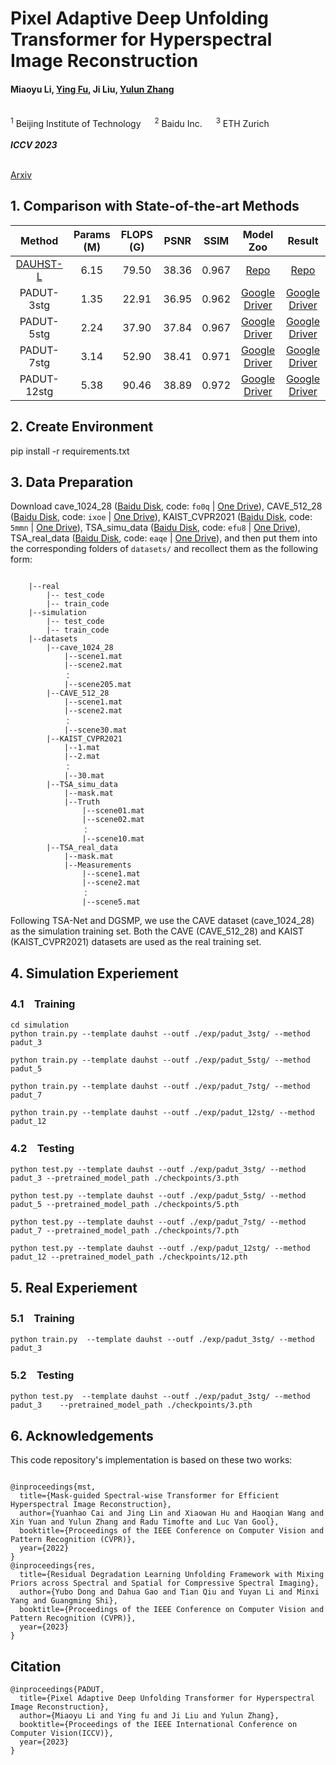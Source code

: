 # Pixel Adaptive Deep Unfolding Transformer for Hyperspectral Image Reconstruction 

####   Miaoyu Li,  [Ying Fu](https://ying-fu.github.io/), Ji Liu,  [Yulun Zhang](http://yulunzhang.com/)

<br>
<div>
    <sup>1</sup> Beijing Institute of Technology &emsp; <sup>2</sup> Baidu Inc. &emsp; <sup>3</sup> ETH Zurich &emsp; 
</div>
<br>
<i><strong><a target='_blank'>ICCV 2023</a></strong></i>
<br>
<br>

[Arxiv]() 
## 1. Comparison with State-of-the-art Methods

|  Method        | Params (M) | FLOPS (G) | PSNR  | SSIM  |  Model Zoo   |  Result |   
:----------------------------------------------------------: | :--------: | :-------: | :---: | :---: | :----------------------------------------------------------: | :-------:| 
 |  [DAUHST-L](https://github.com/caiyuanhao1998/MST)      |    6.15  |     79.50         | 38.36 | 0.967 |  [Repo](https://github.com/caiyuanhao1998/MST) | [Repo](https://github.com/caiyuanhao1998/MST) 
 |  PADUT-3stg        |    1.35    |   22.91  | 36.95| 0.962 |  [Google Driver](https://drive.google.com/file/d/14Rb5ALZWNMdyD7m_RKAfgXlgVcte3i-K/view?usp=sharing) | [Google Driver](https://drive.google.com/drive/folders/1q3Vktwf1K6Od3uJVKXZaIBTtSM4vzkRR?usp=sharing)|
 |  PADUT-5stg        |    2.24    |   37.90  | 37.84 | 0.967 | [Google Driver](https://drive.google.com/file/d/1Ers5ljefXmHuKXxx7NjCr4vhAyrW24n3/view?usp=sharing) | [Google Driver](https://drive.google.com/drive/folders/1q3Vktwf1K6Od3uJVKXZaIBTtSM4vzkRR?usp=sharing)|
 |  PADUT-7stg        |    3.14    |   52.90  | 38.41 | 0.971 | [Google Driver](https://drive.google.com/file/d/1RZJeyOwtZ7TVx0QDJNrPHrnLJ4nD8YO4/view?usp=drive_link) | [Google Driver](https://drive.google.com/drive/folders/1q3Vktwf1K6Od3uJVKXZaIBTtSM4vzkRR?usp=sharing) |
 |  PADUT-12stg        |    5.38    |   90.46   | 38.89 | 0.972 | [Google Driver](https://drive.google.com/file/d/1rhgJQ1IeNk0tk3B5bKsrnQfjgaLnWZFZ/view?usp=sharing) | [Google Driver](https://drive.google.com/drive/folders/1q3Vktwf1K6Od3uJVKXZaIBTtSM4vzkRR?usp=sharing) |

## 2. Create Environment
pip install -r requirements.txt

## 3. Data Preparation

Download cave_1024_28 ([Baidu Disk](https://pan.baidu.com/s/1X_uXxgyO-mslnCTn4ioyNQ), code: `fo0q` | [One Drive](https://bupteducn-my.sharepoint.com/:f:/g/personal/mengziyi_bupt_edu_cn/EmNAsycFKNNNgHfV9Kib4osB7OD4OSu-Gu6Qnyy5PweG0A?e=5NrM6S)), CAVE_512_28 ([Baidu Disk](https://pan.baidu.com/s/1ue26weBAbn61a7hyT9CDkg), code: `ixoe` | [One Drive](https://mailstsinghuaeducn-my.sharepoint.com/:f:/g/personal/lin-j21_mails_tsinghua_edu_cn/EjhS1U_F7I1PjjjtjKNtUF8BJdsqZ6BSMag_grUfzsTABA?e=sOpwm4)), KAIST_CVPR2021 ([Baidu Disk](https://pan.baidu.com/s/1LfPqGe0R_tuQjCXC_fALZA), code: `5mmn` | [One Drive](https://mailstsinghuaeducn-my.sharepoint.com/:f:/g/personal/lin-j21_mails_tsinghua_edu_cn/EkA4B4GU8AdDu0ZkKXdewPwBd64adYGsMPB8PNCuYnpGlA?e=VFb3xP)), TSA_simu_data ([Baidu Disk](https://pan.baidu.com/s/1LI9tMaSprtxT8PiAG1oETA), code: `efu8` | [One Drive](https://1drv.ms/u/s!Au_cHqZBKiu2gYFDwE-7z1fzeWCRDA?e=ofvwrD)), TSA_real_data ([Baidu Disk](https://pan.baidu.com/s/1RoOb1CKsUPFu0r01tRi5Bg), code: `eaqe` | [One Drive](https://1drv.ms/u/s!Au_cHqZBKiu2gYFTpCwLdTi_eSw6ww?e=uiEToT)), and then put them into the corresponding folders of `datasets/` and recollect them as the following form:

```shell

    |--real
    	|-- test_code
    	|-- train_code
    |--simulation
    	|-- test_code
    	|-- train_code
    |--datasets
        |--cave_1024_28
            |--scene1.mat
            |--scene2.mat
            ：  
            |--scene205.mat
        |--CAVE_512_28
            |--scene1.mat
            |--scene2.mat
            ：  
            |--scene30.mat
        |--KAIST_CVPR2021  
            |--1.mat
            |--2.mat
            ： 
            |--30.mat
        |--TSA_simu_data  
            |--mask.mat   
            |--Truth
                |--scene01.mat
                |--scene02.mat
                ： 
                |--scene10.mat
        |--TSA_real_data  
            |--mask.mat   
            |--Measurements
                |--scene1.mat
                |--scene2.mat
                ： 
                |--scene5.mat
```

Following TSA-Net and DGSMP, we use the CAVE dataset (cave_1024_28) as the simulation training set. Both the CAVE (CAVE_512_28) and KAIST (KAIST_CVPR2021) datasets are used as the real training set. 

## 4. Simulation Experiement
### 4.1　Training
```
cd simulation
python train.py --template dauhst --outf ./exp/padut_3stg/ --method padut_3

python train.py --template dauhst --outf ./exp/padut_5stg/ --method padut_5

python train.py --template dauhst --outf ./exp/padut_7stg/ --method padut_7

python train.py --template dauhst --outf ./exp/padut_12stg/ --method padut_12
```
### 4.2　Testing
```
python test.py --template dauhst --outf ./exp/padut_3stg/ --method padut_3 --pretrained_model_path ./checkpoints/3.pth

python test.py --template dauhst --outf ./exp/padut_5stg/ --method padut_5 --pretrained_model_path ./checkpoints/5.pth

python test.py --template dauhst --outf ./exp/padut_7stg/ --method padut_7 --pretrained_model_path ./checkpoints/7.pth

python test.py --template dauhst --outf ./exp/padut_12stg/ --method padut_12 --pretrained_model_path ./checkpoints/12.pth
```
## 5. Real Experiement
### 5.1　Training
```
python train.py  --template dauhst --outf ./exp/padut_3stg/ --method padut_3  
```
### 5.2　Testing
```
python test.py  --template dauhst --outf ./exp/padut_3stg/ --method padut_3    --pretrained_model_path ./checkpoints/3.pth
```
## 6. Acknowledgements 
This code repository's implementation is based on these two works:

```shell

@inproceedings{mst,
  title={Mask-guided Spectral-wise Transformer for Efficient Hyperspectral Image Reconstruction},
  author={Yuanhao Cai and Jing Lin and Xiaowan Hu and Haoqian Wang and Xin Yuan and Yulun Zhang and Radu Timofte and Luc Van Gool},
  booktitle={Proceedings of the IEEE Conference on Computer Vision and Pattern Recognition (CVPR)},
  year={2022}
}
@inproceedings{res,
  title={Residual Degradation Learning Unfolding Framework with Mixing Priors across Spectral and Spatial for Compressive Spectral Imaging},
  author={Yubo Dong and Dahua Gao and Tian Qiu and Yuyan Li and Minxi Yang and Guangming Shi},
  booktitle={Proceedings of the IEEE Conference on Computer Vision and Pattern Recognition (CVPR)},
  year={2023}
}
```
## Citation
```shell
@inproceedings{PADUT,
  title={Pixel Adaptive Deep Unfolding Transformer for Hyperspectral Image Reconstruction},
  author={Miaoyu Li and Ying fu and Ji Liu and Yulun Zhang},
  booktitle={Proceedings of the IEEE International Conference on Computer Vision(ICCV)},
  year={2023}
}

```